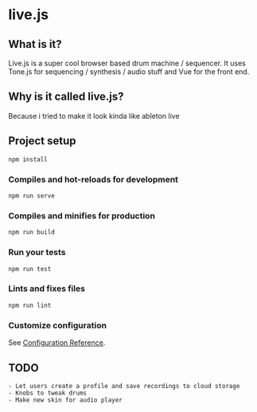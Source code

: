 # live.js

## What is it?
Live.js is a super cool browser based drum machine / sequencer. It uses Tone.js for sequencing / synthesis / audio stuff and Vue for the front end.

## Why is it called live.js?
Because i tried to make it look kinda like ableton live 

## Project setup
```
npm install
```

### Compiles and hot-reloads for development
```
npm run serve
```

### Compiles and minifies for production
```
npm run build
```

### Run your tests
```
npm run test
```

### Lints and fixes files
```
npm run lint
```

### Customize configuration
See [Configuration Reference](https://cli.vuejs.org/config/).

## TODO
```
- Let users create a profile and save recordings to cloud storage
- Knobs to tweak drums
- Make new skin for audio player 
```